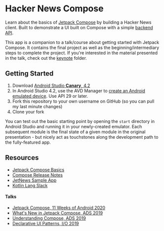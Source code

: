 # Hacker News Compose

Learn about the basics of [Jetpack Compose](https://www.google.com/search?client=safari&rls=en&q=jetpack+compose&ie=UTF-8&oe=UTF-8) by building a Hacker News client. Built to demonstrate a UI built on Compose with a simple [backend API](https://github.com/HackerNews/API).

This app is a companion to a talk/course about getting started with Jetpack Compose. It contains the final project as well as the beginning/intermediary steps to complete the project. If you're interested in the material presented in the talk, check out the [keynote](keynote) folder.

## Getting Started

1. Download [Android Studio **Canary**, 4.2](https://developer.android.com/studio/preview)
1. In Android Studio 4.2, use the AVD Manager to [create an Android emulated device](https://developer.android.com/studio/run/managing-avds#createavd). Use API 29 or later.
1. Fork this repository to your own username on GitHub (so you can pull my last minute changes)
1. Clone your fork

You can test out the basic starting point by opening the `start` directory in Android Studio and running it in your newly-created emulator. Each subsequent module is the final state of a given module in the original presentation - but nicely act as touchstones along the development path to the fully-featured app.

## Resources

* [Jetpack Compose Basics](https://developer.android.com/jetpack/compose/tutorial)
* [Compose Release Notes](https://developer.android.com/jetpack/androidx/releases/ui)
* [JetNews Sample App](https://github.com/android/compose-samples/tree/master/JetNews)
* [Kotlin Lang Slack](https://kotlinlang.slack.com)

#### Talks

* [Jetpack Compose, 11 Weeks of Android 2020](https://www.youtube.com/watch?v=U5BwfqBpiWU&t=1262s)
* [What's New in Jetpack Compose, ADS 2019](https://www.youtube.com/watch?v=dtm2h-_sNDQ&t=2061s)
* [Understanding Compose, ADS 2019](https://www.youtube.com/watch?v=Q9MtlmmN4Q0)
* [Declarative UI Patterns, I/O 2019](https://www.youtube.com/watch?v=VsStyq4Lzxo)
